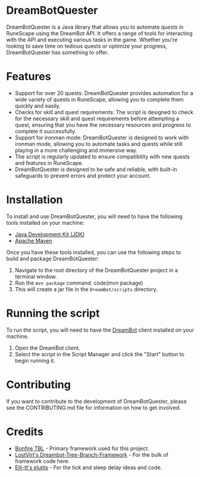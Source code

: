 # DreamBotQuester

DreamBotQuester is a Java library that allows you to automate quests in RuneScape using the DreamBot API. It offers a
range of tools for interacting with the API and executing various tasks in the game. Whether you're looking to save time
on tedious quests or optimize your progress, DreamBotQuester has something to offer.

# Features

* Support for over 20 quests: DreamBotQuester provides automation for a wide variety of quests in RuneScape, allowing
  you to complete them quickly and easily.
* Checks for skill and quest requirements: The script is designed to check for the necessary skill and quest
  requirements before attempting a quest, ensuring that you have the necessary resources and progress to complete it
  successfully.
* Support for ironman mode: DreamBotQuester is designed to work with ironman mode, allowing you to automate tasks and
  quests while still playing in a more challenging and immersive way.
* The script is regularly updated to ensure compatibility with new quests and features in RuneScape.
* DreamBotQuester is designed to be safe and reliable, with built-in safeguards to prevent errors and protect your
  account.

# Installation

To install and use DreamBotQuester, you will need to have the following tools installed on your machine:

* [Java Development Kit (JDK)](https://www.oracle.com/java/technologies/downloads/)
* [Apache Maven](https://maven.apache.org/)

Once you have these tools installed, you can use the following steps to build and package DreamBotQuester:

1. Navigate to the root directory of the DreamBotQuester project in a terminal window.
2. Run the `mvn package` command. code(mvn package)
3. This will create a jar file in the `DreamBot/scripts` directory.

# Running the script

To run the script, you will need to have the [DreamBot](https://dreambot.org/) client installed on your machine.

1. Open the DreamBot client.
2. Select the script in the Script Manager and click the "Start" button to begin running it.

# Contributing

If you want to contribute to the development of DreamBotQuester, please see the CONTRIBUTING.md file for information on
how to get involved.

# Credits

- [Bonfire TBL](https://github.com/Bonfire/DreamBot-Delayed-TBL) - Primary framework used for this project.
- [LostVirt's Dreambot-Tree-Branch-Framework](https://github.com/LostVirt/Dreambot-Tree-Branch-Framework) - For the bulk
  of framework code here.
- [Elli-tt's elutils](https://github.com/Elli-tt/el-plugins-source) - For the tick and sleep delay ideas and code.
